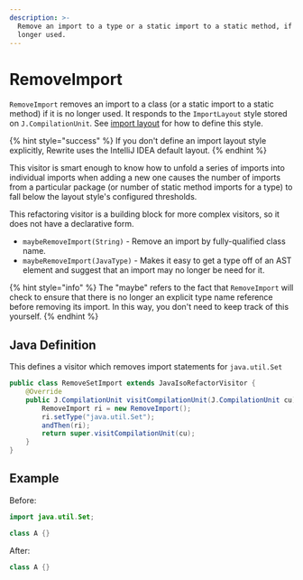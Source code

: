 ```yaml
---
description: >-
  Remove an import to a type or a static import to a static method, if it is no
  longer used.
---
```


# RemoveImport

`RemoveImport` removes an import to a class \(or a static import to a static method\) if it is no longer used. It responds to the `ImportLayout` style stored on `J.CompilationUnit`. See [import layout](../../../tutorials/parsing-java-code.md#import-layout-style) for how to define this style.

{% hint style="success" %}
If you don't define an import layout style explicitly, Rewrite uses the IntelliJ IDEA default layout.
{% endhint %}

This visitor is smart enough to know how to unfold a series of imports into individual imports when adding a new one causes the number of imports from a particular package \(or number of static method imports for a type\) to fall below the layout style's configured thresholds.

This refactoring visitor is a building block for more complex visitors, so it does not have a declarative form.

* `maybeRemoveImport(String)` - Remove an import by fully-qualified class name. 
* `maybeRemoveImport(JavaType)` - Makes it easy to get a type off of an AST element and suggest that an import may no longer be need for it.

{% hint style="info" %}
The "maybe" refers to the fact that `RemoveImport` will check to ensure that there is no longer an explicit type name reference before removing its import. In this way, you don't need to keep track of this yourself.
{% endhint %}

## Java Definition

This defines a visitor which removes import statements for `java.util.Set`

```java
public class RemoveSetImport extends JavaIsoRefactorVisitor {
    @Override
    public J.CompilationUnit visitCompilationUnit(J.CompilationUnit cu) {
        RemoveImport ri = new RemoveImport();
        ri.setType("java.util.Set");
        andThen(ri);
        return super.visitCompilationUnit(cu);
    }
}
```

## Example

Before:

```java
import java.util.Set;

class A {}
```

After:

```java
class A {}
```

